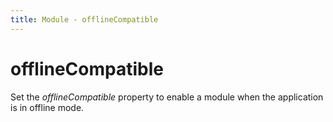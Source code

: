 ```yaml
---
title: Module - offlineCompatible
---
```


# offlineCompatible
Set the *offlineCompatible* property to enable a module when the application is in offline mode.
